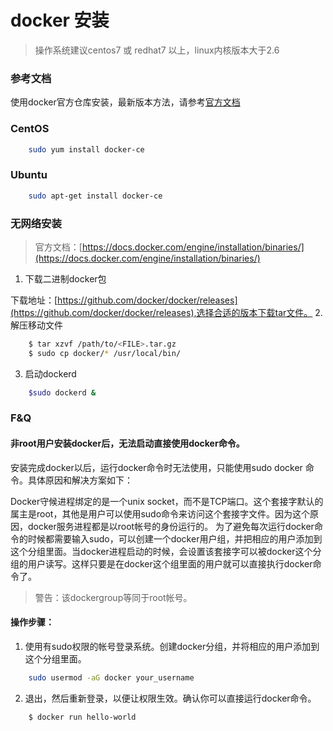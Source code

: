 docker 安装
===
> 操作系统建议centos7 或 redhat7 以上，linux内核版本大于2.6

### 参考文档

使用docker官方仓库安装，最新版本方法，请参考[官方文档](https://docs.docker.com/engine/installation/)

### CentOS

```bash
	sudo yum install docker-ce
```

### Ubuntu

```bash
	sudo apt-get install docker-ce
```

### 无网络安装

> 官方文档：[https://docs.docker.com/engine/installation/binaries/](https://docs.docker.com/engine/installation/binaries/)

1. 下载二进制docker包

下载地址：[https://github.com/docker/docker/releases](https://github.com/docker/docker/releases),选择合适的版本下载tar文件。
2.  解压移动文件

```bash
	$ tar xzvf /path/to/<FILE>.tar.gz
	$ sudo cp docker/* /usr/local/bin/
```
3.  启动dockerd

```bash
	$sudo dockerd &
```

### F&Q

#### 非root用户安装docker后，无法启动直接使用docker命令。

安装完成docker以后，运行docker命令时无法使用，只能使用sudo docker 命令。具体原因和解决方案如下：

Docker守候进程绑定的是一个unix socket，而不是TCP端口。这个套接字默认的属主是root，其他是用户可以使用sudo命令来访问这个套接字文件。因为这个原因，docker服务进程都是以root帐号的身份运行的。
为了避免每次运行docker命令的时候都需要输入sudo，可以创建一个docker用户组，并把相应的用户添加到这个分组里面。当docker进程启动的时候，会设置该套接字可以被docker这个分组的用户读写。这样只要是在docker这个组里面的用户就可以直接执行docker命令了。

>警告：该dockergroup等同于root帐号。

#### 操作步骤：
1. 使用有sudo权限的帐号登录系统。创建docker分组，并将相应的用户添加到这个分组里面。
```bash
	sudo usermod -aG docker your_username
```
2. 退出，然后重新登录，以便让权限生效。确认你可以直接运行docker命令。
```bash
	$ docker run hello-world
```

